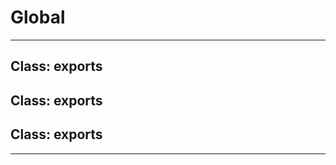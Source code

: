 # Global





* * *

## Class: exports



## Class: exports



## Class: exports




* * *











